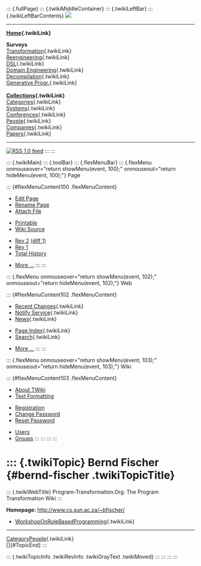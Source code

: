 ::: {.fullPage}
::: {.twikiMiddleContainer}
::: {.twikiLeftBar}
::: {.twikiLeftBarContents}
![](../pub/transformation.gif)

------------------------------------------------------------------------

**[Home](WebHome){.twikiLink}**

**Surveys**\
[Transformation](ProgramTransformation){.twikiLink}\
[Reengineering](ReengineeringWiki){.twikiLink}\
[DSL](DomainSpecificLanguages){.twikiLink}\
[Domain Engineering](DomainEngineering){.twikiLink}\
[Decompilation](DeCompilation){.twikiLink}\
[Generative Progr.](GenerativeProgrammingWiki){.twikiLink}\
\
**[Collections](CategoryCollection){.twikiLink}**\
[Categories](CategoryCategory){.twikiLink}\
[Systems](TransformationSystems){.twikiLink}\
[Conferences](TransformationConferences){.twikiLink}\
[People](TransformationPeople){.twikiLink}\
[Companies](TransformationCompanies){.twikiLink}\
[Papers](CategoryPaper){.twikiLink}

------------------------------------------------------------------------

[![](../pub/rss.gif "RSS 1.0 feed")](WebRss@skin=rss)
:::
:::

::: {.twikiMain}
::: {.toolBar}
::: {.flexMenuBar}
::: {.flexMenu onmouseover="return showMenu(event, 100);" onmouseout="return hideMenu(event, 100);"}
Page

::: {#flexMenuContent100 .flexMenuContent}
-   [Edit
    Page](http://www.program-transformation.org/edit/Transform/BerndFischer?t=1536825833)
-   [Rename
    Page](http://www.program-transformation.org/rename/Transform/BerndFischer)
-   [Attach
    File](http://www.program-transformation.org/attach/Transform/BerndFischer)

<!-- -->

-   [Printable](http://www.program-transformation.org/view/Transform/BerndFischer?skin=print.pattern)
-   [Wiki
    Source](http://www.program-transformation.org/view/Transform/BerndFischer?skin=text&raw=on&contenttype=text/plain)

<!-- -->

-   [Rev
    2](http://www.program-transformation.org/view/Transform/BerndFischer?rev=1.2)
    [(diff 1)](http://www.program-transformation.org/rdiff/Transform/BerndFischer?rev1=1.2&rev2=1.1)
-   [Rev
    1](http://www.program-transformation.org/view/Transform/BerndFischer?rev=1.1)
-   [Total
    History](http://www.program-transformation.org/rdiff/Transform/BerndFischer)

<!-- -->

-   [More
    \...](http://www.program-transformation.org/oops/Transform/BerndFischer?template=oopsmore&param1=1.2&param2=1.2)
:::
:::

::: {.flexMenu onmouseover="return showMenu(event, 102);" onmouseout="return hideMenu(event, 102);"}
Web

::: {#flexMenuContent102 .flexMenuContent}
-   [Recent Changes](WebChanges){.twikiLink}
-   [Notify Service](WebNotify){.twikiLink}
-   [News](WebNews){.twikiLink}

<!-- -->

-   [Page Index](WebIndex){.twikiLink}
-   [Search](WebSearch){.twikiLink}

<!-- -->

-   [More
    \...](http://www.program-transformation.org/oops/Transform/BerndFischer?template=oopsmore&param1=1.2&param2=1.2)
:::
:::

::: {.flexMenu onmouseover="return showMenu(event, 103);" onmouseout="return hideMenu(event, 103);"}
Wiki

::: {#flexMenuContent103 .flexMenuContent}
-   [About
    TWiki](http://www.program-transformation.org/view/TWiki/WebHome)
-   [Text
    Formatting](http://www.program-transformation.org/view/TWiki/TextFormattingRules)

<!-- -->

-   [Registration](http://www.program-transformation.org/view/TWiki/TWikiRegistration)
-   [Change
    Password](http://www.program-transformation.org/view/TWiki/ChangePassword)
-   [Reset
    Password](http://www.program-transformation.org/view/TWiki/ResetPassword)

<!-- -->

-   [Users](http://www.program-transformation.org/view/Main/TWikiUsers)
-   [Groups](http://www.program-transformation.org/view/Main/TWikiGroups)
:::
:::
:::
:::

::: {.twikiTopic}
Bernd Fischer {#bernd-fischer .twikiTopicTitle}
=============

::: {.twikiWebTitle}
Program-Transformation.Org: The Program Transformation Wiki
:::

**Homepage:** <http://www.cs.sun.ac.za/~bfischer/>

-   [WorkshopOnRuleBasedProgramming](WorkshopOnRuleBasedProgramming){.twikiLink}

------------------------------------------------------------------------

[CategoryPeople](CategoryPeople){.twikiLink}\
[]{#TopicEnd}
:::

::: {.twikiTopicInfo .twikiRevInfo .twikiGrayText .twikiMoved}
:::
:::
:::
:::
